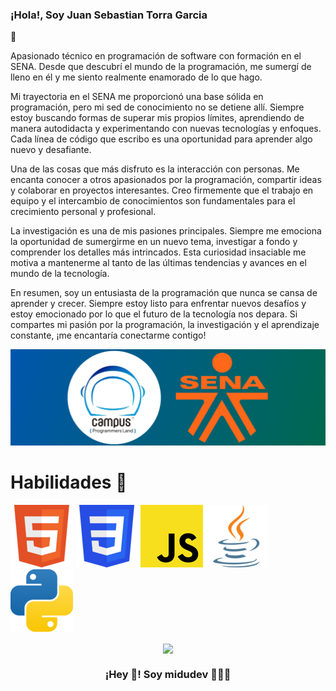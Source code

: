 <h3>¡Hola!, Soy <strong>Juan Sebastian Torra Garcia</strong></h3> 👋

Apasionado técnico en programación de software con formación en el SENA. Desde que descubrí el mundo de la programación, me sumergí de lleno en él y me siento realmente enamorado de lo que hago.

Mi trayectoria en el SENA me proporcionó una base sólida en programación, pero mi sed de conocimiento no se detiene allí. Siempre estoy buscando formas de superar mis propios límites, aprendiendo de manera autodidacta y experimentando con nuevas tecnologías y enfoques. Cada línea de código que escribo es una oportunidad para aprender algo nuevo y desafiante.

Una de las cosas que más disfruto es la interacción con personas. Me encanta conocer a otros apasionados por la programación, compartir ideas y colaborar en proyectos interesantes. Creo firmemente que el trabajo en equipo y el intercambio de conocimientos son fundamentales para el crecimiento personal y profesional.

La investigación es una de mis pasiones principales. Siempre me emociona la oportunidad de sumergirme en un nuevo tema, investigar a fondo y comprender los detalles más intrincados. Esta curiosidad insaciable me motiva a mantenerme al tanto de las últimas tendencias y avances en el mundo de la tecnología.

En resumen, soy un entusiasta de la programación que nunca se cansa de aprender y crecer. Siempre estoy listo para enfrentar nuevos desafíos y estoy emocionado por lo que el futuro de la tecnología nos depara. Si compartes mi pasión por la programación, la investigación y el aprendizaje constante, ¡me encantaría conectarme contigo!

![SENA y CAMPUSLANDS](/img/senaycampus.png)
# Habilidades 🧩
![HTML5](/img/html5.png)             ![CSS](/img/css.png)
![JAVASCRIPT](/img/javascript.png)
![JAVA](/img/java.png)
![PYTHON](/img/python.png)

<p align="center" width="300">
   <img align="center" width="200" src="https://user-images.githubusercontent.com/1561955/106762302-fda9de00-6635-11eb-99be-3ef744e60c0e.png" />
   <h3 align="center">¡Hey 👋! Soy midudev 👨🏻‍💻</h3>
</p>


<!--
**jstorra/jstorra** is a ✨ _special_ ✨ repository because its `README.md` (this file) appears on your GitHub profile.

Here are some ideas to get you started:

- 🔭 I’m currently working on ...
- 🌱 I’m currently learning ...
- 👯 I’m looking to collaborate on ...
- 🤔 I’m looking for help with ...
- 💬 Ask me about ...
- 📫 How to reach me: ...
- 😄 Pronouns: ...
- ⚡ Fun fact: ...
-->
